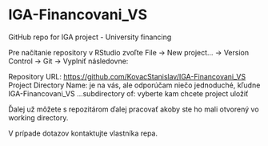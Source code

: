 # IGA-Financovani_VS
GitHub repo for IGA project - University financing


Pre načítanie repository v RStudio zvoľte File -> New project... -> Version Control -> Git -> 
Vyplniť následovne:

Repository URL: https://github.com/KovacStanislav/IGA-Financovani_VS
Project Directory Name: je na vás, ale odporúčam niečo jednoduché, kľudne IGA-Financovani_VS
...subdirectory of: vyberte kam chcete project uložiť


Ďalej už môžete s repozitárom ďalej pracovať akoby ste ho mali otvorený vo working directory.

V prípade dotazov kontaktujte vlastníka repa.
